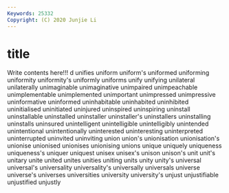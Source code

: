 ```yaml
---
Keywords: 25332
Copyright: (C) 2020 Junjie Li
---
```


# title

Write contents here!!!
d
unifies 
uniform 
uniform's 
uniformed 
uniforming 
uniformity 
uniformity's 
uniformly 
uniforms 
unify
unifying 
unilateral 
unilaterally 
unimaginable 
unimaginative 
unimpaired 
unimpeachable 
unimplementable 
unimplemented 
unimportant
unimpressed 
unimpressive 
uninformative 
uninformed 
uninhabitable 
uninhabited 
uninhibited 
uninitialised 
uninitiated 
uninjured
uninspired 
uninspiring 
uninstall 
uninstallable 
uninstalled 
uninstaller 
uninstaller's 
uninstallers 
uninstalling 
uninstalls
uninsured 
unintelligent 
unintelligible 
unintelligibly 
unintended 
unintentional 
unintentionally 
uninterested 
uninteresting 
uninterpreted
uninterrupted 
uninvited 
uninviting 
union 
union's 
unionisation 
unionisation's 
unionise 
unionised 
unionises
unionising 
unions 
unique 
uniquely 
uniqueness 
uniqueness's 
uniquer 
uniquest 
unisex 
unisex's
unison 
unison's 
unit 
unit's 
unitary 
unite 
united 
unites 
unities 
uniting
units 
unity 
unity's 
universal 
universal's 
universality 
universality's 
universally 
universals 
universe
universe's 
universes 
universities 
university 
university's 
unjust 
unjustifiable 
unjustified 
unjustly 
